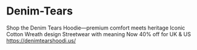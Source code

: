 # Denim-Tears
Shop the Denim Tears Hoodie—premium comfort meets heritage Iconic Cotton Wreath design Streetwear with meaning Now 40% off for UK &amp; US
https://denimtearshoodi.us/
